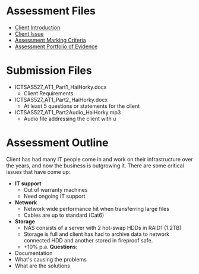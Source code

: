 # Assessment Files
- [Client Introduction](1_BobBrownsBusiness.mp3)
- [Client Issue](2_TQMastersProblems.mp3)
- [Assessment Marking Criteria](ICTSAS527_AT1_MC_TQM_v1.docx)
- [Assessment Portfolio of Evidence](ICTSAS527_AT1_PE_TQM_v1.docx)
# Submission Files
- ICTSAS527_AT1_Part1_HaiHorky.docx
	- Client Requirements
- ICTSAS527_AT1_Part2_HaiHorky.docx
	- At least 5 questions or statements for the client
- ICTSAS527_AT1_Part2Audio_HaiHorky.mp3
	- Audio file addressing the client with u
# Assessment Outline
Client has had many IT people come in and work on their infrastructure over the years, and now the business is outgrowing it. There are some critical issues that have come up:
- **IT support**
	- Out of warranty machines
	- Need ongoing IT support
- **Network**
	- Network wide performance hit when transferring large files
	- Cables are up to standard (Cat6)
- **Storage**
	- NAS consists of a server with 2 hot-swap HDDs in RAID1 (1.2TB)
	- Storage is full and client has had to archive data to network connected HDD and another stored in fireproof safe.
	-  +10% p.a.
**Questions**:
- Documentation
- What's causing the problems
- What are the solutions